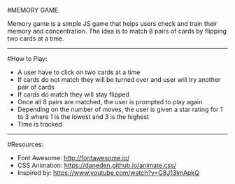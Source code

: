 ﻿﻿﻿#MEMORY GAMEMemory game is a simple JS game that helps users check and train their memory and concentration. The idea is to match 8 pairs of cards by flipping two cards at a time. ---#How to Play:- A user have to click on two cards at a time- If cards do not match they will be turned over and user will try another pair of cards- If cards do match they will stay flipped- Once all 8 pairs are matched, the user is prompted to play again- Depending on the number of moves, the user is given a star rating for 1 to 3 where 1 is the lowest and 3 is the highest- Time is tracked ---#Resources: - Font Awesome: http://fontawesome.io/- CSS Animation: https://daneden.github.io/animate.css/- Inspired by: https://www.youtube.com/watch?v=G8J13lmApkQ